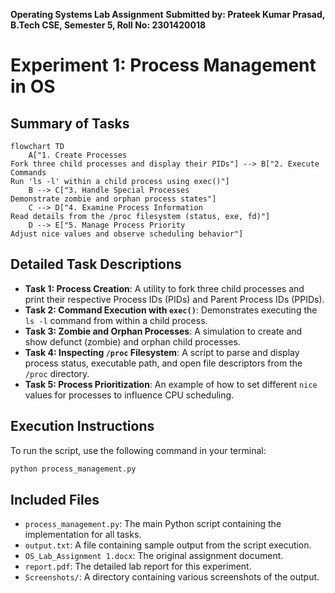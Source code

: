 **Operating Systems Lab Assignment**
**Submitted by: Prateek Kumar Prasad, B.Tech CSE, Semester 5, Roll No: 2301420018**

# Experiment 1: Process Management in OS

## Summary of Tasks

```mermaid
flowchart TD
    A["1. Create Processes
Fork three child processes and display their PIDs"] --> B["2. Execute Commands
Run 'ls -l' within a child process using exec()"]
    B --> C["3. Handle Special Processes
Demonstrate zombie and orphan process states"]
    C --> D["4. Examine Process Information
Read details from the /proc filesystem (status, exe, fd)"]
    D --> E["5. Manage Process Priority
Adjust nice values and observe scheduling behavior"]
```

## Detailed Task Descriptions

- **Task 1: Process Creation**: A utility to fork three child processes and print their respective Process IDs (PIDs) and Parent Process IDs (PPIDs).
- **Task 2: Command Execution with `exec()`**: Demonstrates executing the `ls -l` command from within a child process.
- **Task 3: Zombie and Orphan Processes**: A simulation to create and show defunct (zombie) and orphan child processes.
- **Task 4: Inspecting `/proc` Filesystem**: A script to parse and display process status, executable path, and open file descriptors from the `/proc` directory.
- **Task 5: Process Prioritization**: An example of how to set different `nice` values for processes to influence CPU scheduling.

## Execution Instructions

To run the script, use the following command in your terminal:
```bash
python process_management.py
```

## Included Files

- `process_management.py`: The main Python script containing the implementation for all tasks.
- `output.txt`: A file containing sample output from the script execution.
- `OS_Lab_Assignment 1.docx`: The original assignment document.
- `report.pdf`: The detailed lab report for this experiment.
- `Screenshots/`: A directory containing various screenshots of the output.